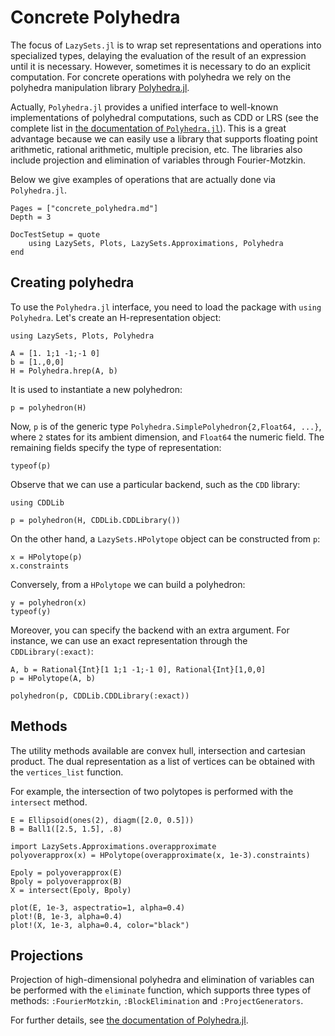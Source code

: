 # Concrete Polyhedra

The focus of `LazySets.jl` is to wrap set representations and operations into
specialized types, delaying the evaluation of the result of an expression until
it is necessary.
However, sometimes it is necessary to do an explicit computation.
For concrete operations with polyhedra we rely on the polyhedra manipulation
library [Polyhedra.jl](https://github.com/JuliaPolyhedra/Polyhedra.jl).

Actually, `Polyhedra.jl` provides a unified interface to well-known
implementations of polyhedral computations, such as CDD or LRS (see the complete
list in
[the documentation of `Polyhedra.jl`](https://juliapolyhedra.github.io/Polyhedra.jl/latest/installation.html#Getting-Libraries-1)).
This is a great advantage because we can easily use a library that supports
floating point arithmetic, rational arithmetic, multiple precision, etc.
The libraries also include projection and elimination of variables through
Fourier-Motzkin.

Below we give examples of operations that are actually done via `Polyhedra.jl`.

```@contents
Pages = ["concrete_polyhedra.md"]
Depth = 3
```

```@meta
DocTestSetup = quote
    using LazySets, Plots, LazySets.Approximations, Polyhedra
end
```

## Creating polyhedra

To use the `Polyhedra.jl` interface, you need to load the package with `using Polyhedra`.
Let's create an H-representation object:

```@example concrete_polyhedra
using LazySets, Plots, Polyhedra

A = [1. 1;1 -1;-1 0]
b = [1.,0,0]
H = Polyhedra.hrep(A, b)
```

It is used to instantiate a new polyhedron:

```@example concrete_polyhedra
p = polyhedron(H)
```

Now, `p` is of the generic type `Polyhedra.SimplePolyhedron{2,Float64, ...}`, where
`2` states for its ambient dimension, and `Float64` the numeric field. The remaining
fields specify the type of representation:

```@example concrete_polyhedra
typeof(p)
```

Observe that we can use a particular backend, such as the `CDD` library:

```@example concrete_polyhedra
using CDDLib

p = polyhedron(H, CDDLib.CDDLibrary())
```

On the other hand, a `LazySets.HPolytope` object can be constructed from `p`:

```@example concrete_polyhedra
x = HPolytope(p)
x.constraints
```

Conversely, from a `HPolytope` we can build a polyhedron:

```@example concrete_polyhedra
y = polyhedron(x)
typeof(y)
```

Moreover, you can specify the backend with an extra argument.
For instance, we can use an exact representation through the
`CDDLibrary(:exact)`:

```@example concrete_polyhedra
A, b = Rational{Int}[1 1;1 -1;-1 0], Rational{Int}[1,0,0]
p = HPolytope(A, b)

polyhedron(p, CDDLib.CDDLibrary(:exact))
```

## Methods

The utility methods available are convex hull, intersection and cartesian
product.
The dual representation as a list of vertices can be obtained with the
`vertices_list` function.

For example, the intersection of two polytopes is performed with the `intersect`
method.

```@example concrete_polyhedra
E = Ellipsoid(ones(2), diagm([2.0, 0.5]))
B = Ball1([2.5, 1.5], .8)

import LazySets.Approximations.overapproximate
polyoverapprox(x) = HPolytope(overapproximate(x, 1e-3).constraints)

Epoly = polyoverapprox(E)
Bpoly = polyoverapprox(B)
X = intersect(Epoly, Bpoly)

plot(E, 1e-3, aspectratio=1, alpha=0.4)
plot!(B, 1e-3, alpha=0.4)
plot!(X, 1e-3, alpha=0.4, color="black")
```

## Projections

Projection of high-dimensional polyhedra and elimination of variables can be
performed with the `eliminate` function, which supports three types of methods:
`:FourierMotzkin`, `:BlockElimination` and `:ProjectGenerators`.

For further details, see
[the documentation of Polyhedra.jl](https://juliapolyhedra.github.io/Polyhedra.jl/latest/polyhedron.html#Projecting-a-polyhedron-1).
